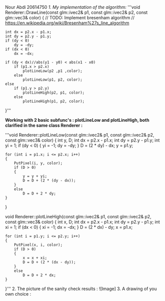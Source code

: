 Nour Abdi
20614750
*1. My implementation of the algorithm:*
'''void Renderer::DrawLine(const glm::ivec2& p1, const glm::ivec2& p2, const glm::vec3& color)
{
	// TODO: Implement bresenham algorithm
	// https://en.wikipedia.org/wiki/Bresenham%27s_line_algorithm

	int dx = p2.x - p1.x;
	int dy = p2.y - p1.y;
	if (dy < 0)
		dy = -dy;
	if (dx < 0)
		dx = -dx;

	if (dy < dx)//abs(y1 - y0) < abs(x1 - x0)
		if (p1.x > p2.x)
			plotLineLow(p2 ,p1 ,color);
		else
			plotLineLow(p1, p2, color);
	else
		if (p1.y > p2.y)
			plotLineHigh(p2, p1, color);
		else
			plotLineHigh(p1, p2, color);
}'''

**Working with 2 basic subfunc's : plotLineLow and plotLineHigh, both clarified in the same class Renderer :**

'''void Renderer::plotLineLow(const glm::ivec2& p1, const glm::ivec2& p2, const glm::vec3& color)
{
	int y, D;
	int dx = p2.x - p1.x;
	int dy = p2.y - p1.y;
	int yi = 1;
	if (dy < 0)
	{
		yi = -1;
		dy = -dy;
	}
	D = (2 * dy) - dx;
	y = p1.y;

	for (int i = p1.x; i <= p2.x; i++)
	{
		PutPixel(i, y, color);
		if (D > 0)
		{
			y = y + yi;
			D = D + (2 * (dy - dx));
		}
		else
			D = D + 2 * dy;
	}
}

void Renderer::plotLineHigh(const glm::ivec2& p1, const glm::ivec2& p2, const glm::vec3& color)
{
	int x, D;
	int dx = p2.x - p1.x;
	int dy = p2.y - p1.y;
	int xi = 1;
	if (dx < 0)
	{
		xi = -1;
		dx = -dx;
	}
	D = (2 * dx) - dy;
	x = p1.x;

	for (int i = p1.y; i <= p2.y; i++)
	{
		PutPixel(x, i, color);
		if (D > 0)
		{
			x = x + xi;
			D = D + (2 * (dx - dy));
		}
		else
			D = D + 2 * dx;
	}
}'''
2. The picture of the sanity check results :
![Image] 
3. A drawing of you own choice :

